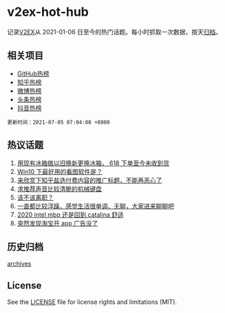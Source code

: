 # v2ex-hot-hub

 记录[V2EX](https://www.v2ex.com/)从 2021-01-06 日至今的热门话题。每小时抓取一次数据，按天[归档](archives)。
 
 ## 相关项目

- [GitHub热榜](https://github.com/snaildev/github-hot-hub)
- [知乎热榜](https://github.com/snaildev/zhihu-hot-hub)
- [微博热榜](https://github.com/snaildev/weibo-hot-hub)
- [头条热榜](https://github.com/snaildev/toutiao-hot-hub)
- [抖音热榜](https://github.com/snaildev/douyin-hot-hub)


 `更新时间：2021-07-05 07:04:08 +0800`

## 热议话题

1. [用现有冰箱做以旧换新更换冰箱， 618 下单至今未收到货](https://www.v2ex.com/t/787399)
1. [Win10 下最好用的看图软件是？](https://www.v2ex.com/t/787453)
1. [来欣赏下知乎盐选付费内容的推广标题，不能再恶心了](https://www.v2ex.com/t/787416)
1. [求推荐声音比较清脆的机械键盘](https://www.v2ex.com/t/787400)
1. [该不该离职？](https://www.v2ex.com/t/787457)
1. [一直都比较浮躁，感觉生活很单调、无聊，大家进来聊聊吧](https://www.v2ex.com/t/787428)
1. [2020 intel mbp 还是回到 catalina 舒适](https://www.v2ex.com/t/787412)
1. [突然发现淘宝开 app 广告没了](https://www.v2ex.com/t/787460)

## 历史归档

[archives](archives)

## License

See the [LICENSE](LICENSE) file for license rights and limitations (MIT).
